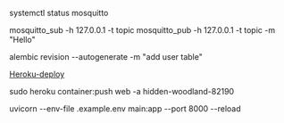 
systemctl status mosquitto

mosquitto_sub -h 127.0.0.1 -t topic
mosquitto_pub -h 127.0.0.1 -t topic -m "Hello"

alembic revision --autogenerate -m "add user table"

[Heroku-deploy](https://devcenter.heroku.com/articles/container-registry-and-runtime)

sudo heroku container:push web -a hidden-woodland-82190

uvicorn --env-file .example.env main:app --port 8000 --reload
